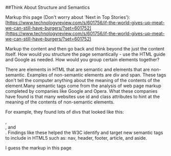 ##Think About Structure and Semantics

Markup this page (Don't worry about 'Next in Top Stories'):
[https://www.technologyreview.com/s/601756/if-the-world-gives-up-meat-we-can-still-have-burgers/?set=601752](https://www.technologyreview.com/s/601756/if-the-world-gives-up-meat-we-can-still-have-burgers/?set=601752)





Markup the content and then go back and think beyond the just the content itself. How would you structure the page semantically - use the HTML guide and Google as needed. How would you group certain elements together?



There are elements in HTML that are semantic and elements that are non-semantic. Examples of non-semantic elements are div and span. These tags don't tell the computer anything about the meaning of the contents of the element.Many semantic tags come from the analysis of web page markup completed by companies like Google and Opera. What these companies have found is that many websites use id and class attributes to hint at the meaning of the contents of non-semantic elements.

For example, they found lots of divs that looked like this: <div id="nav">, <div id="header">, and <div id="footer">. Findings like these helped the W3C identify and target new semantic tags to include in HTML5 such as: nav, header, footer, article, and aside.


I guess the markup in this page 
<header><nav>
<main><section><article>
<footer><nav>
